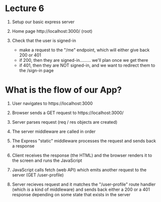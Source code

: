 # Lecture 6

1. Setup our basic express server

2. Home page http://localhost:3000/ (root)

3. Check that the user is signed-in
    - make a request to the "/me" endpoint, which will either give back 200 or 401
    - if 200, then they are signed-in......... we'll plan once we get there
    - if 401, then they are NOT signed-in, and we want to redirect them to the /sign-in page

# What is the flow of our App?

1. User navigates to https://localhost:3000

2. Browser sends a GET request to https://localhost:3000/

3. Server parses request (req / res objects are created)

4. The server middleware are called in order

5. The Express "static" middleware processes the request and sends back a response

6. Client receives the response (the HTML) and the browser renders it to the screen and runs the JavaScript

7. JavaScript calls fetch (web API) which emits another request to the server (GET /user-profile)

8. Server recieves request and it matches the "/user-profile" route handler (which _is_ a kind of middleware) and sends back either a 200 or a 401 response depending on some state that exists in the server
